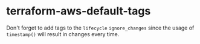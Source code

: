 # terraform-aws-default-tags

Don't forget to add tags to the `lifecycle` `ignore_changes` since the usage of `timestamp()` will result in changes every time.

